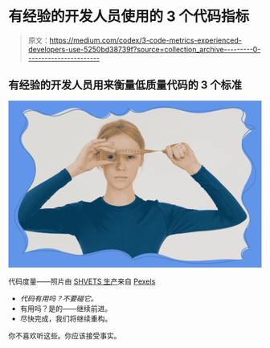 # 有经验的开发人员使用的 3 个代码指标

> 原文：<https://medium.com/codex/3-code-metrics-experienced-developers-use-5250bd38739f?source=collection_archive---------0----------------------->

## 有经验的开发人员用来衡量低质量代码的 3 个标准

![](img/0c7f3d833b22e644e81814e355af957e.png)

代码度量——照片由 [SHVETS 生产](https://www.pexels.com/@shvets-production?utm_content=attributionCopyText&utm_medium=referral&utm_source=pexels)来自 [Pexels](https://www.pexels.com/photo/serious-woman-with-rolled-measuring-tape-in-studio-6975467/?utm_content=attributionCopyText&utm_medium=referral&utm_source=pexels)

*   *代码有用吗？不要碰它。*
*   有用吗？是的——继续前进。
*   尽快完成，我们将继续重构。

你不喜欢听这些。你应该接受事实。
